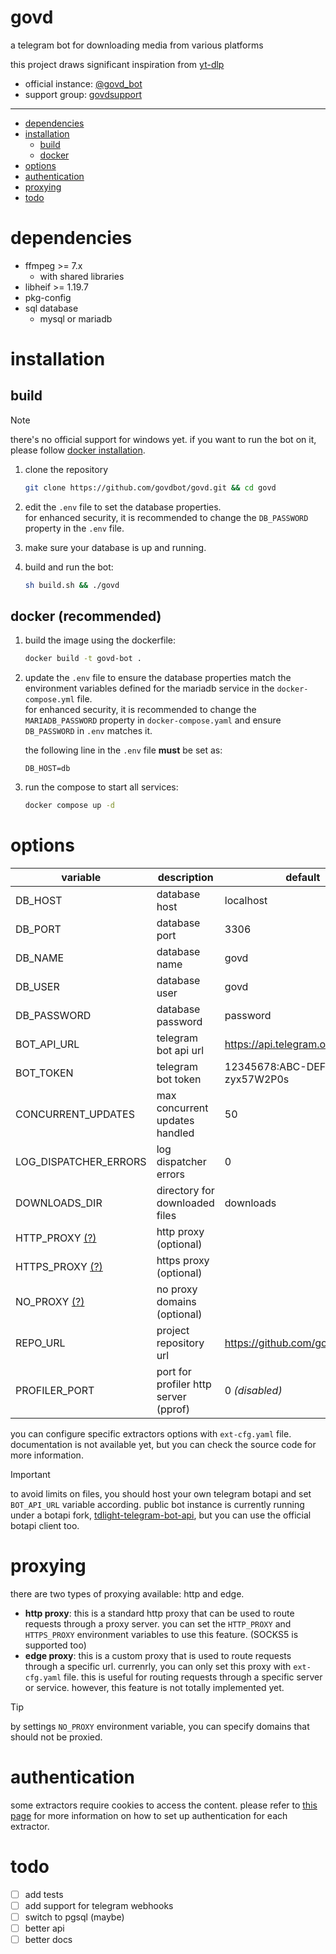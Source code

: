 # govd
a telegram bot for downloading media from various platforms

this project draws significant inspiration from [yt-dlp](https://github.com/yt-dlp/yt-dlp)

- official instance: [@govd_bot](https://t.me/govd_bot)
- support group: [govdsupport](https://t.me/govdsupport)

---

* [dependencies](#dependencies)
* [installation](#installation)
    * [build](#build)
    * [docker](#docker-recommended)
* [options](#options)
* [authentication](#authentication)
* [proxying](#proxying)
* [todo](#todo)

# dependencies
* ffmpeg >= 7.x
    * with shared libraries
* libheif >= 1.19.7
* pkg-config
* sql database
    * mysql or mariadb 

# installation
## build
> [!NOTE]
> there's no official support for windows yet. if you want to run the bot on it, please follow [docker installation](#docker-recommended).

1. clone the repository
    ```bash
    git clone https://github.com/govdbot/govd.git && cd govd
    ```

2. edit the `.env` file to set the database properties.  
   for enhanced security, it is recommended to change the `DB_PASSWORD` property in the `.env` file.

3. make sure your database is up and running.

4. build and run the bot:

    ```bash
    sh build.sh && ./govd
    ```

## docker (recommended)
1. build the image using the dockerfile:

    ```bash
    docker build -t govd-bot .
    ```

2. update the `.env` file to ensure the database properties match the environment variables defined for the mariadb service in the `docker-compose.yml` file.  
   for enhanced security, it is recommended to change the `MARIADB_PASSWORD` property in `docker-compose.yaml` and ensure `DB_PASSWORD` in `.env` matches it.

    the following line in the `.env` file **must** be set as:

    ```
    DB_HOST=db
    ```

3. run the compose to start all services:

    ```bash
    docker compose up -d
    ```

# options
| variable                      | description                                  | default                               |
|-------------------------------|----------------------------------------------|---------------------------------------|
| DB_HOST                       | database host                                | localhost                             |
| DB_PORT                       | database port                                | 3306                                  |
| DB_NAME                       | database name                                | govd                                  |
| DB_USER                       | database user                                | govd                                  |
| DB_PASSWORD                   | database password                            | password                              |
| BOT_API_URL                   | telegram bot api url                         | https://api.telegram.org              |
| BOT_TOKEN                     | telegram bot token                           | 12345678:ABC-DEF1234ghIkl-zyx57W2P0s  |
| CONCURRENT_UPDATES            | max concurrent updates handled               | 50                                    |
| LOG_DISPATCHER_ERRORS         | log dispatcher errors                        | 0                                     |
| DOWNLOADS_DIR                 | directory for downloaded files               | downloads                             |
| HTTP_PROXY [(?)](#proxying)   | http proxy (optional)                        |                                       |
| HTTPS_PROXY [(?)](#proxying)  | https proxy (optional)                       |                                       |
| NO_PROXY [(?)](#proxying)     | no proxy domains (optional)                  |                                       |
| REPO_URL                      | project repository url                       | https://github.com/govdbot/govd       |
| PROFILER_PORT                 | port for profiler http server (pprof)        | 0 _(disabled)_                        |

you can configure specific extractors options with `ext-cfg.yaml` file. documentation is not available yet, but you can check the source code for more information.

> [!IMPORTANT]  
> to avoid limits on files, you should host your own telegram botapi and set `BOT_API_URL` variable according. public bot instance is currently running under a botapi fork, [tdlight-telegram-bot-api](https://github.com/tdlight-team/tdlight-telegram-bot-api), but you can use the official botapi client too.

# proxying
there are two types of proxying available: http and edge.
* **http proxy**: this is a standard http proxy that can be used to route requests through a proxy server. you can set the `HTTP_PROXY` and `HTTPS_PROXY` environment variables to use this feature. (SOCKS5 is supported too)
* **edge proxy**: this is a custom proxy that is used to route requests through a specific url. currenrly, you can only set this proxy with `ext-cfg.yaml` file. this is useful for routing requests through a specific server or service. however, this feature is not totally implemented yet.
> [!TIP]
> by settings `NO_PROXY` environment variable, you can specify domains that should not be proxied.

# authentication
some extractors require cookies to access the content. please refer to [this page](AUTHENTICATION.md) for more information on how to set up authentication for each extractor.

# todo
* [ ] add tests
* [ ] add support for telegram webhooks
* [ ] switch to pgsql (maybe)
* [ ] better api
* [ ] better docs
